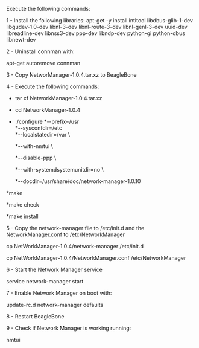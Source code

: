 Execute the following commands:

1 - Install the following libraries:
  apt-get -y install intltool libdbus-glib-1-dev libgudev-1.0-dev libnl-3-dev libnl-route-3-dev libnl-genl-3-dev uuid-dev libreadline-dev libnss3-dev ppp-dev libndp-dev python-gi python-dbus libnewt-dev

2 - Uninstall connman with:

  apt-get autoremove connman

3 - Copy NetworManager-1.0.4.tar.xz to BeagleBone

4 - Execute the following commands:
  * tar xf NetworkManager-1.0.4.tar.xz
  
  * cd NetworkManager-1.0.4

  * ./configure 
    *--prefix=/usr \
    *--sysconfdir=/etc    \
    *--localstatedir=/var \
        
    *--with-nmtui         \
       
    *--disable-ppp        \
       
    *--with-systemdsystemunitdir=no \
        
    *--docdir=/usr/share/doc/network-manager-1.0.10

  *make
    
  *make check
    
  *make install
    

5 - Copy the network-manager file to /etc/init.d and the NetworkManager.conf to /etc/NetworkManager

  cp NetWorkManager-1.0.4/network-manager /etc/init.d
  
  cp NetWorkManager-1.0.4/NetworkManager.conf /etc/NetworkManager

6 - Start the Network Manager service

  service network-manager start

7 - Enable Network Manager on boot with:

  update-rc.d network-manager defaults

8 - Restart BeagleBone

9 - Check if Network Manager is working running:

  nmtui
